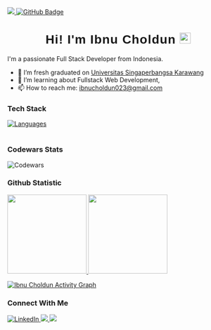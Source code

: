 <a href="https://github.com/ibnucholdun/github-profile-views-counter">
    <img src="https://komarev.com/ghpvc/?username=ibnucholdun">
</a>
<a href="https://github.com/ibnucholdun?tab=followers">
  <img src="https://img.shields.io/github/followers/ibnucholdun?label=Followers&style=social" alt="GitHub Badge">
</a>

<h1 style="text-align:center;border:0;font-family:'Poppins',sans-serif;font-weight:600;letter-spacing:1.2px;" align="center">Hi! I'm Ibnu Choldun <img src="https://media.giphy.com/media/hvRJCLFzcasrR4ia7z/giphy.gif" width="25px"> </h1>

I'm a passionate Full Stack Developer from Indonesia.
- 🔭 I’m fresh graduated on <a href="https://unsika.ac.id/">Universitas Singaperbangsa Karawang</a>
- 🌱 I’m learning about Fullstack Web Development, 
- 📫 How to reach me: ibnucholdun023@gmail.com

### Tech Stack

[![Languages](https://skillicons.dev/icons?i=html,css,js,react,nodejs,redux,nextjs,tailwind,bootstrap,jest,postgresql,mongodb,firebase,prisma,expressjs,github,git,figma)](https://skillicons.dev)
  <br>
  <br>

### Codewars Stats
![Codewars](https://github.r2v.ch/codewars?user=ibnucholdun&stroke=%23BB432C)
  
### Github Statistic
<p align="left">
<a href="https://github.com/ibnucholdun">
  <img height="180em" src="https://github-readme-stats-eight-theta.vercel.app/api?username=ibnucholdun&show_icons=true&theme=algolia&include_all_commits=true&count_private=true"/>
  <img height="180em" src="https://github-readme-stats-eight-theta.vercel.app/api/top-langs/?username=ibnucholdun&layout=compact&langs_count=8&theme=algolia"/>
</a>
</p>

<a href="https://github.com/Ashutosh00710/github-readme-activity-graph"><img alt="Ibnu Choldun Activity Graph" src="https://github-readme-activity-graph.vercel.app/graph?username=ibnucholdun&bg_color=050f2c&color=58a6ff&line=000080&point=FFFFFF&area=true&hide_border=true" /></a>

### Connect With Me
<a href="https://www.linkedin.com/in/ibnucholdun">
  <img src="https://img.icons8.com/fluent/48/000000/linkedin.png" alt="LinkedIn">
</a>
<a href = "https://www.instagram.com/ibnu.choldun15/">
  <img src="https://img.icons8.com/fluent/48/000000/instagram-new.png"/>
</a>
<a href = "mailto:ibnucholdun023@gmail.com">
  <img src="https://img.icons8.com/fluent/48/000000/gmail.png"/>
</a>
